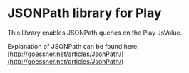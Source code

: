 JSONPath library for Play
=====================================

This library enables JSONPath queries on the Play JsValue.

Explanation of JSONPath can be found here: [http://goessner.net/articles/JsonPath/](http://goessner.net/articles/JsonPath/)

